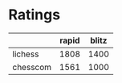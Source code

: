 # Ratings

|          | rapid | blitz |
|----------|-------|-------|
| lichess  | 1808 | 1400 |
| chesscom | 1561 | 1000 |
